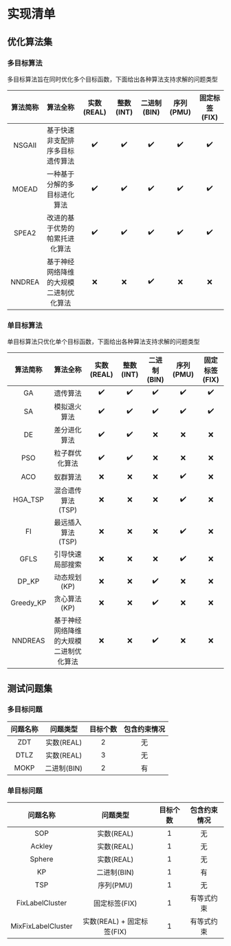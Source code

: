 # 实现清单

## 优化算法集

### 多目标算法
多目标算法旨在同时优化多个目标函数，下面给出各种算法支持求解的问题类型

|  算法简称  |        算法全称         | 实数(REAL) | 整数(INT) | 二进制(BIN) | 序列(PMU) | 固定标签(FIX) |
|:------:|:-------------------:|:--------:|:-------:|:--------:|:-------:|:---------:|
| NSGAII |  基于快速非支配排序多目标遗传算法   |    ✔️    |   ✔️    |    ✔️    |   ✔️    |    ✔️     |
| MOEAD  |   一种基于分解的多目标进化算法    |    ✔️    |   ✔️    |    ✔️    |   ✔️    |    ✔️     |
| SPEA2  |   改进的基于优势的帕累托进化算法   |    ✔️    |   ✔️    |    ✔️    |   ✔️    |    ✔️     |
| NNDREA | 基于神经网络降维的大规模二进制优化算法 |    ❌     |    ❌    |    ✔️    |    ❌    |     ❌     |


### 单目标算法
单目标算法只优化单个目标函数，下面给出各种算法支持求解的问题类型

|   算法简称    |        算法全称         | 实数(REAL) | 整数(INT) | 二进制(BIN) | 序列(PMU) | 固定标签(FIX) |
|:---------:|:-------------------:|:--------:|:-------:|:--------:|:-------:|:---------:|
|    GA     |        遗传算法         |    ✔️    |   ✔️    |    ✔️    |   ✔️    |    ✔️     |
|    SA     |       模拟退火算法        |    ✔️    |   ✔️    |    ✔️    |   ✔️    |    ✔️     |
|    DE     |       差分进化算法        |    ✔️    |   ✔️    |    ❌     |    ❌    |     ❌     |
|    PSO    |       粒子群优化算法       |    ✔️    |   ✔️    |    ❌     |    ❌    |     ❌     |
|    ACO    |        蚁群算法         |    ❌     |    ❌    |    ❌     |   ✔️    |     ❌     |
|  HGA_TSP  |     混合遗传算法(TSP)     |    ❌     |    ❌    |    ❌     |   ✔️    |     ❌     |
|    FI     |     最远插入算法(TSP)     |    ❌     |    ❌    |    ❌     |   ✔️    |     ❌     |
|   GFLS    |      引导快速局部搜索       |    ❌     |    ❌    |    ❌     |   ✔️    |     ❌     |
|   DP_KP   |      动态规划(KP)       |    ❌     |    ❌    |    ✔️    |    ❌    |     ❌     |
| Greedy_KP |      贪心算法(KP)       |    ❌     |    ❌    |    ✔️    |    ❌    |     ❌     |
|  NNDREAS  | 基于神经网络降维的大规模二进制优化算法 |    ❌     |    ❌    |    ✔️    |    ❌    |     ❌     |

## 测试问题集

### 多目标问题

| 问题名称 |   问题类型   | 目标个数 | 包含约束情况 |
|:----:|:--------:|:----:|:------:|
| ZDT  | 实数(REAL) |  2   |   无    | 
| DTLZ | 实数(REAL) |  3   |   无    | 
| MOKP | 二进制(BIN) |  2   |   有    | 

### 单目标问题

|        问题名称        |         问题类型         | 目标个数 | 包含约束情况 |
|:------------------:|:--------------------:|:----:|:------:|
|        SOP         |       实数(REAL)       |  1   |   无    | 
|       Ackley       |       实数(REAL)       |  1   |   无    | 
|       Sphere       |       实数(REAL)       |  1   |   无    | 
|         KP         |       二进制(BIN)       |  1   |   有    | 
|        TSP         |       序列(PMU)        |  1   |   无    | 
|  FixLabelCluster   |      固定标签(FIX)       |  1   | 有等式约束  | 
| MixFixLabelCluster | 实数(REAL) + 固定标签(FIX) |  1   | 有等式约束  | 
